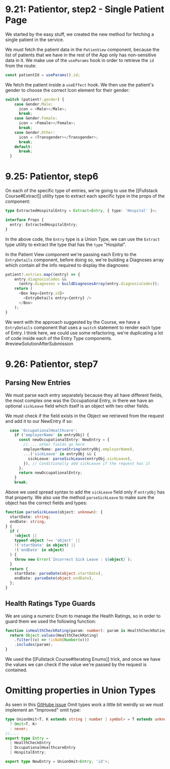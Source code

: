 
# 9.21: Patientor, step2 - Single Patient Page

We started by the easy stuff, we created the new method for fetching a single patient in the service.

We must fetch the patient data in the `PatienView` component, because the list of patients that we have in the rest of the App only has non-sensitive data in it. We make use of the `useParams` hook in order to retrieve the `id` from the route:

```ts
const patientId = useParams().id;
```

We fetch the patient inside a `useEffect` hook. We then use the patient's gender to choose the correct Icon element for their gender:

```ts
switch (patient?.gender) {
    case Gender.Male:
      icon = <Male></Male>;
      break;
    case Gender.Female:
      icon = <Female></Female>;
      break;
    case Gender.Other:
      icon = <Transgender></Transgender>;
      break;
    default:
      break;
  }
```

# 9.25: Patientor, step6

On each of the specific type of entries, we're going to use the [[Fullstack Course#Extract]] utility type to extract each specific type in the props of the component:

```ts
type ExtractedHospitalEntry = Extract<Entry, { type: 'Hospital' }>;

interface Props {
  entry: ExtractedHospitalEntry;
}
```

In the above code, the `Entry` type is a Union Type, we can use the `Extract` type utility to extract the type that has the `type` "Hospital".

In the Patient View component we're passing each Entry to the `EntryDetails` component, before doing so, we're building a Diagnoses array which contain all the info required to display the diagnoses:

```ts
patient?.entries.map((entry) => {
	entry.diagnosisCodes &&
	  (entry.diagnoses = buildDiagnosesArray(entry.diagnosisCodes));
	return (
	  <Box key={entry.id}>
		<EntryDetails entry={entry} />
	  </Box>
	);
}
```

We went with the approach suggested by the Course, we have a `EntryDetails` component that uses a `switch` statement to render each type of Entry. I think here, we could use some refactoring, we're duplicating a lot of code inside each of the Entry Type components. #reviewSolutionAfterSubmission 

# 9.26: Patientor, step7

## Parsing New Entries

We must parse each entry separately because they all have different fields, the most complex one was the Occupational Entry, in there we have an optional `sickLeave` field which itself is an object with two other fields. 

We must check if the field exists in the Object we retrieved from the request and add it to our NewEntry if so:

``` ts
  case 'OccupationalHealthcare':
	if ('employerName' in entryObj) {
	  const newOccupationalEntry: NewEntry = {
		//.... other fields go here
		employerName: parseString(entryObj.employerName),
		...('sickLeave' in entryObj && {
		  sickLeave: parseSickLeave(entryObj.sickLeave),
		}), // Conditionally add sickLeave if the request has it
	  };
	  return newOccupationalEntry;
	}
	break;

```

Above we used spread syntax to add the `sickLeave` field only if `entryObj` has that property. We also use the method `parseSickLeave` to make sure the object has the correct fields and types:

```ts
function parseSickLeave(object: unknown): {
  startDate: string;
  endDate: string;
} {
  if (
    !object ||
    typeof object !== 'object' ||
    !('startDate' in object) ||
    !('endDate' in object)
  ) {
    throw new Error(`Incorrect Sick Leave : ${object}`);
  }
  return {
    startDate: parseDate(object.startDate),
    endDate: parseDate(object.endDate),
  };
}

```

## Health Ratings Type Guards

We are using a numeric Enum to manage the Health Ratings, so in order to guard them we used the following function:

```ts
function isHealthCheckRating(param: number): param is HealthCheckRating {
  return Object.values(HealthCheckRating)
    .filter((v) => !isNaN(Number(v)))
    .includes(param);
}
```

We used the [[Fullstack Course#Iterating Enums]] trick, and once we have the values we can check if the value we're passed by the request is contained.

# Omitting properties in Union Types

As seen in this [GitHube issue](https://github.com/microsoft/TypeScript/issues/42680) Omit types work a little bit weirdly so we must implement an "Improved" omit type:

```ts
type UnionOmit<T, K extends string | number | symbol> = T extends unknown
  ? Omit<T, K>
  : never;
//....
export type Entry =
  | HealthCheckEntry
  | OccupationalHealthcareEntry
  | HospitalEntry;

export type NewEntry = UnionOmit<Entry, 'id'>;
```